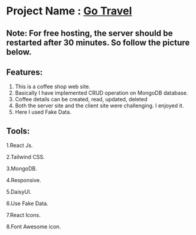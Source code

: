 # Project Name : [Go Travel](https://go-travel-12.web.app/)

## Note: For free hosting, the server should be restarted after 30 minutes. So follow the picture below.

## Features: 
1. This is a coffee shop web site.
2. Basically I have implemented CRUD operation on MongoDB database.
3. Coffee details can be created, read, updated, deleted
4. Both the server site and the client site were challenging. I enjoyed it.
5. Here I used Fake Data.


## Tools: 
1.React Js.

2.Tailwind CSS.

3.MongoDB.

4.Responsive.

5.DaisyUI.

6.Use Fake Data.

7.React Icons.

8.Font Awesome icon.
